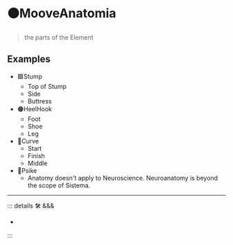 # 🟠<mooves>MooveAnatomia</mooves>

> the parts of the Element

## Examples

- 🟩<ekos>Stump</ekos>
    - Top of Stump
    - Side
    - Buttress
- 🟠<mooves>HeelHook</mooves>
    - Foot
    - Shoe
    - Leg
- 🔻<via>Curve</via>
    - Start
    - Finish
    - Middle
- 💜<psike>Psike</psike>
    - Anatomy doesn't apply to Neuroscience. Neuroanatomy is beyond the scope of Sistema.

---

<!-- =================================================== -->
<!-- =================================================== -->
<!-- =================================================== -->
<!-- =================================================== -->
<!-- =================================================== -->
::: details 🛠 <dev>&&&</dev>

-

:::

